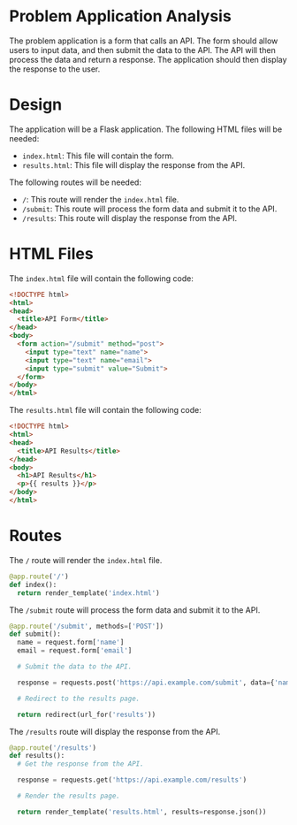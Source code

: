  # Problem Application Analysis

The problem application is a form that calls an API. The form should allow users to input data, and then submit the data to the API. The API will then process the data and return a response. The application should then display the response to the user.

# Design

The application will be a Flask application. The following HTML files will be needed:

* `index.html`: This file will contain the form.
* `results.html`: This file will display the response from the API.

The following routes will be needed:

* `/`: This route will render the `index.html` file.
* `/submit`: This route will process the form data and submit it to the API.
* `/results`: This route will display the response from the API.

# HTML Files

The `index.html` file will contain the following code:

```html
<!DOCTYPE html>
<html>
<head>
  <title>API Form</title>
</head>
<body>
  <form action="/submit" method="post">
    <input type="text" name="name">
    <input type="text" name="email">
    <input type="submit" value="Submit">
  </form>
</body>
</html>
```

The `results.html` file will contain the following code:

```html
<!DOCTYPE html>
<html>
<head>
  <title>API Results</title>
</head>
<body>
  <h1>API Results</h1>
  <p>{{ results }}</p>
</body>
</html>
```

# Routes

The `/` route will render the `index.html` file.

```python
@app.route('/')
def index():
  return render_template('index.html')
```

The `/submit` route will process the form data and submit it to the API.

```python
@app.route('/submit', methods=['POST'])
def submit():
  name = request.form['name']
  email = request.form['email']

  # Submit the data to the API.

  response = requests.post('https://api.example.com/submit', data={'name': name, 'email': email})

  # Redirect to the results page.

  return redirect(url_for('results'))
```

The `/results` route will display the response from the API.

```python
@app.route('/results')
def results():
  # Get the response from the API.

  response = requests.get('https://api.example.com/results')

  # Render the results page.

  return render_template('results.html', results=response.json())
```